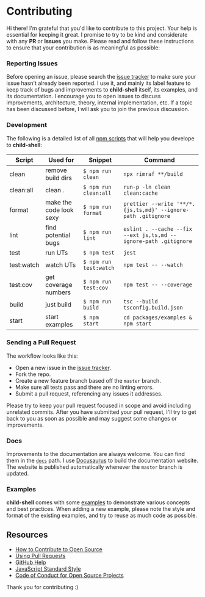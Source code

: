 # Contributing

Hi there! I'm grateful that you'd like to contribute to this project. Your help is essential for keeping it great.
I promise to try to be kind and considerate with any **PR** or **Issues** you make.
Please read and follow these instructions to ensure that your contribution is as meaningful as possible:

### Reporting Issues

Before opening an issue, please search the [issue tracker](https://github.com/rannn505/child-shell/issues) to make sure your issue hasn't already been reported.
I use it, and mainly its label feature to keep track of bugs and improvements to **child-shell** itself, its examples, and its documentation. I encourage you to open issues to discuss improvements, architecture, theory, internal implementation, etc. If a topic has been discussed before, I will ask you to join the previous discussion.

<!-- ### Asking Questions

**For support or usage questions like “how do I do X with child-shell” and “my code doesn't work”, please search and ask on [StackOverflow with a child-shell tag](https://stackoverflow.com/questions/tagged/child-shell?sort=votes&pageSize=50) first.**

Some questions take a long time to get an answer. **If your question gets closed or you don't get a reply on StackOverflow for longer than a week or two,** I encourage you to post an issue linking to your question. I will label and close your issue but this will give people watching the repo an opportunity to see your question and reply to it on StackOverflow if they know the answer. -->

### Development

The following is a detailed list of all [npm scripts](https://docs.npmjs.com/misc/scripts) that will help you develope to **child-shell**:

| Script     | Used for                | Snippet                | Command                                                      |
| ---------- | ----------------------- | ---------------------- | ------------------------------------------------------------ |
| clean      | remove build dirs       | `$ npm run clean`      | `npx rimraf **/build`                                        |
| clean:all  | clean .                 | `$ npm run clean:all`  | `run-p -ln clean clean:cache`                                |
| format     | make the code look sexy | `$ npm run format`     | `prettier --write '**/*.{js,ts,md}' --ignore-path .gitignore` |
| lint       | find potential bugs     | `$ npm run lint`       | `eslint . --cache --fix --ext js,ts,md --ignore-path .gitignore` |
| test       | run UTs                 | `$ npm test`           | `jest`                                                       |
| test:watch | watch UTs               | `$ npm run test:watch` | `npm test -- --watch`                                        |
| test:cov   | get coverage numbers    | `$ npm run test:cov`   | `npm test -- --coverage`                                     |
| build      | just build              | `$ npm run build`      | `tsc --build tsconfig.build.json`                            |
| start      | start examples          | `$ npm start`          | `cd packages/examples & npm start`                           |

### Sending a Pull Request

The workflow looks like this:

- Open a new issue in the [issue tracker](https://github.com/rannn505/child-shell/issues).
- Fork the repo.
- Create a new feature branch based off the `master` branch.
- Make sure all tests pass and there are no linting errors.
- Submit a pull request, referencing any issues it addresses.

Please try to keep your pull request focused in scope and avoid including unrelated commits.
After you have submitted your pull request, I'll try to get back to you as soon as possible and may suggest some changes or improvements.

### Docs

Improvements to the documentation are always welcome. You can find them in the [`docs`](/website/docs) path. I use [Docusaurus](https://v2.docusaurus.io/) to build the documentation website. The website is published automatically whenever the `master` branch is updated.

### Examples

**child-shell** comes with some [examples](/packages/examples) to demonstrate various concepts and best practices.
When adding a new example, please note the style and format of the existing examples, and try to reuse as much code as possible.

## Resources

- [How to Contribute to Open Source](https://opensource.guide/how-to-contribute/)
- [Using Pull Requests](https://help.github.com/articles/about-pull-requests/)
- [GitHub Help](https://help.github.com)
- [JavaScript Standard Style](https://standardjs.com/)
- [Code of Conduct for Open Source Projects](https://www.contributor-covenant.org/)

Thank you for contributing :)
